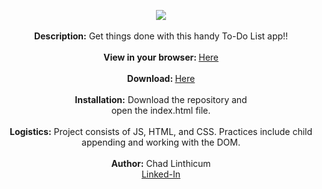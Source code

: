 <p align="center">
<img src="https://user-images.githubusercontent.com/10480470/150588083-69156cc3-a64d-4532-af59-1979a860fd6b.JPG">
<br> 
<br>
<b>Description:</b> Get things done with this handy To-Do List app!!<br>
<br>
<b>View in your browser: </b><a href="https://chadlinthicum.github.io/APP_To-Do-List/">Here</a><br>
<br>
<b>Download: </b><a href="https://github.com/chadLinthicum/APP_To-Do-List_VanillaJS">Here</a><br>
<br>
<b>Installation:</b> Download the repository and<br> open the index.html file.<br>
<br>
 <b>Logistics:</b> Project consists of JS, HTML, and CSS. Practices include child appending and working with the DOM.<br>
<br>
<b>Author:</b> Chad Linthicum<br>
<a href="https://www.linkedin.com/in/chad-a-linthicum/">Linked-In<a>
</p>

